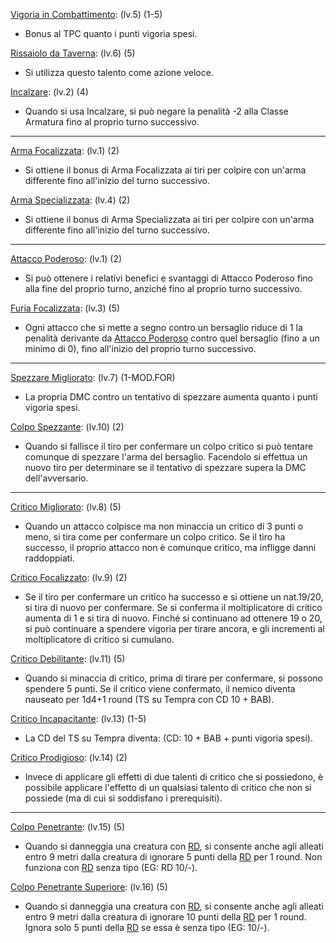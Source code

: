[Vigoria in Combattimento](https://golarion.altervista.org/wiki/Vigoria_in_Combattimento): (lv.5) (1-5)
 - Bonus al TPC quanto i punti vigoria spesi.

[Rissaiolo da Taverna](https://golarion.altervista.org/wiki/Rissaiolo_da_Taverna "Rissaiolo da Taverna"): (lv.6) (5)
 - Si utilizza questo talento come azione veloce.

[Incalzare](https://golarion.altervista.org/wiki/Incalzare "Incalzare"): (lv.2) (4)
 - Quando si usa Incalzare, si può negare la penalità -2 alla Classe Armatura fino al proprio turno successivo.

---

[Arma Focalizzata](https://golarion.altervista.org/wiki/Arma_Focalizzata "Arma Focalizzata"): (lv.1) (2)
 - Si ottiene il bonus di Arma Focalizzata ai tiri per colpire con un'arma differente fino all'inizio del turno successivo.

[Arma Specializzata](https://golarion.altervista.org/wiki/Arma_Specializzata "Arma Specializzata"): (lv.4) (2)
 - Si ottiene il bonus di Arma Specializzata ai tiri per colpire con un'arma differente fino all'inizio del turno successivo.

---

[Attacco Poderoso](https://golarion.altervista.org/wiki/Attacco_Poderoso "Attacco Poderoso"): (lv.1) (2)
 - Si può ottenere i relativi benefici e svantaggi di Attacco Poderoso fino alla fine del proprio turno, anziché fino al proprio turno successivo.

[Furia Focalizzata](https://golarion.altervista.org/wiki/Furia_Focalizzata "Furia Focalizzata"): (lv.3) (5)
 - Ogni attacco che si mette a segno contro un bersaglio riduce di 1 la penalità derivante da [Attacco Poderoso](https://golarion.altervista.org/wiki/Attacco_Poderoso "Attacco Poderoso") contro quel bersaglio (fino a un minimo di 0), fino all'inizio del proprio turno successivo.

---

[Spezzare Migliorato](https://golarion.altervista.org/wiki/Spezzare_Migliorato "Spezzare Migliorato"): (lv.7) (1-MOD.FOR)
 - La propria DMC contro un tentativo di spezzare aumenta quanto i punti vigoria spesi.

[Colpo Spezzante](https://golarion.altervista.org/wiki/Colpo_Spezzante "Colpo Spezzante"): (lv.10) (2)
 - Quando si fallisce il tiro per confermare un colpo critico si può tentare comunque di spezzare l'arma del bersaglio. Facendolo si effettua un nuovo tiro per determinare se il tentativo di spezzare supera la DMC dell'avversario.

---

[Critico Migliorato](https://golarion.altervista.org/wiki/Critico_Migliorato "Critico Migliorato"): (lv.8) (5)
 - Quando un attacco colpisce ma non minaccia un critico di 3 punti o meno, si tira come per confermare un colpo critico. Se il tiro ha successo, il proprio attacco non è comunque critico, ma infligge danni raddoppiati.

[Critico Focalizzato](https://golarion.altervista.org/wiki/Critico_Focalizzato "Critico Focalizzato"): (lv.9) (2)
 - Se il tiro per confermare un critico ha successo e si ottiene un nat.19/20, si tira di nuovo per confermare. Se si conferma il  moltiplicatore di critico aumenta di 1 e si tira di nuovo. Finché si continuano ad ottenere 19 o 20, si può continuare a spendere vigoria per tirare ancora, e gli incrementi al moltiplicatore di critico si cumulano.

[Critico Debilitante](https://golarion.altervista.org/wiki/Critico_Debilitante "Critico Debilitante"): (lv.11) (5)
 - Quando si minaccia di critico, prima di tirare per confermare, si possono spendere 5 punti. Se il critico viene confermato, il nemico diventa nauseato per 1d4+1 round (TS su Tempra con CD 10 + BAB).

[Critico Incapacitante](https://golarion.altervista.org/wiki/Critico_Incapacitante "Critico Incapacitante"): (lv.13) (1-5)
 - La CD del TS su Tempra diventa: (CD: 10 + BAB + punti vigoria spesi).

[Critico Prodigioso](https://golarion.altervista.org/wiki/Critico_Prodigioso "Critico Prodigioso"): (lv.14) (2)
 - Invece di applicare gli effetti di due talenti di critico che si possiedono, è possibile applicare l'effetto di un qualsiasi talento di critico che non si possiede (ma di cui si soddisfano i prerequisiti).

---

[Colpo Penetrante](https://golarion.altervista.org/wiki/Colpo_Penetrante "Colpo Penetrante"): (lv.15) (5)
 - Quando si danneggia una creatura con [RD](https://golarion.altervista.org/wiki/Riduzione_del_Danno), si consente anche agli alleati entro 9 metri dalla creatura di ignorare 5 punti della [RD](https://golarion.altervista.org/wiki/Riduzione_del_Danno) per 1 round. Non funziona con [RD](https://golarion.altervista.org/wiki/Riduzione_del_Danno) senza tipo (EG: RD 10/-). 

[Colpo Penetrante Superiore](https://golarion.altervista.org/wiki/Colpo_Penetrante_Superiore "Colpo Penetrante Superiore"): (lv.16) (5)
 - Quando si danneggia una creatura con [RD](https://golarion.altervista.org/wiki/Riduzione_del_Danno), si consente anche agli alleati entro 9 metri dalla creatura di ignorare 10 punti della [RD](https://golarion.altervista.org/wiki/Riduzione_del_Danno) per 1 round. Ignora solo 5 punti della [RD](https://golarion.altervista.org/wiki/Riduzione_del_Danno) se essa è senza tipo (EG: 10/-).


